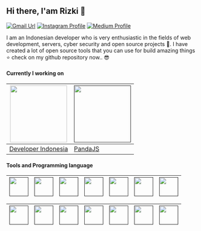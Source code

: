 ## Hi there, I'am Rizki 👏
[![Gmail Url](https://img.shields.io/twitter/url?label=rizkimaulana348@gmail.com&logo=gmail&style=social&url=http%3A%2F%2Fmailto%3Acontact.rizkimaulana348@gmail.com)](mailto:rizkimaulana348@gmail.com) [![Instagram Profile](https://img.shields.io/twitter/url?label=instagram-rizki_4106&logo=instagram&style=social&url=https://www.instagram.com/rizki_4106/)](https://www.instagram.com/rizki_4106/) [![Medium Profile](https://img.shields.io/twitter/url?label=medium-rizki_4106&logo=medium&style=social&url=https://medium.com/@rizki4106)](https://medium.com/@rizki4106)

I am an Indonesian developer who is very enthusiastic in the fields of web development, servers, cyber security and open source projects 👫. I have created a lot of open source tools that you can use for build amazing things ⭐ check on my github repository now.. 😎


#### Currently I working on

| [<img src="https://developeridn.com/static/media/logo2.e65a7a86.svg" width="150">](https://www.developeridn.com) | [<img src="https://camo.githubusercontent.com/dc6b5e462f8c3e683d6dc39dc81f2c67cad5ff2c/68747470733a2f2f6170692e646576656c6f70657269646e2e636f6d2f696d616765732f6d656469612f70616e64616a735b325d2e706e67" width="150">]()
|---|---|
| [Developer Indonesia](https://www.developeridn.com)  |   [PandaJS](https://github.com/rizki4106/pandajs) |

#### Tools and Programming language

| [<img src="https://cdn.svgporn.com/logos/python.svg" width="50">]() | [<img src="https://cdn.svgporn.com/logos/javascript.svg" width="50">]() | [<img src="https://cdn.svgporn.com/logos/django.svg" width="50">]() | [<img src="https://cdn.svgporn.com/logos/flask.svg" width="50">]() | [<img src="https://cdn.svgporn.com/logos/react.svg" width="50">]() | [<img src="https://cdn.svgporn.com/logos/vue.svg" width="50">]() | [<img src="https://cdn.svgporn.com/logos/nodejs.svg" width="50">]() | 
|-----|----|----|----|----|----|----|

|[<img src="https://cdn.svgporn.com/logos/laravel.svg" width="50">]() | [<img src="https://cdn.svgporn.com/logos/codeigniter.svg" width="50">]() | [<img src="https://cdn.svgporn.com/logos/mongodb.svg" width="50">]() | [<img src="https://cdn.svgporn.com/logos/firebase.svg" width="50">]() | [<img src="https://cdn.svgporn.com/logos/rest.svg" width="50">]() |[<img src="https://cdn.svgporn.com/logos/postgresql.svg" width="50">]() | [<img src="https://cdn.svgporn.com/logos/mysql.svg" width="50">]() |
|---|---|---|---|---|---|---|

